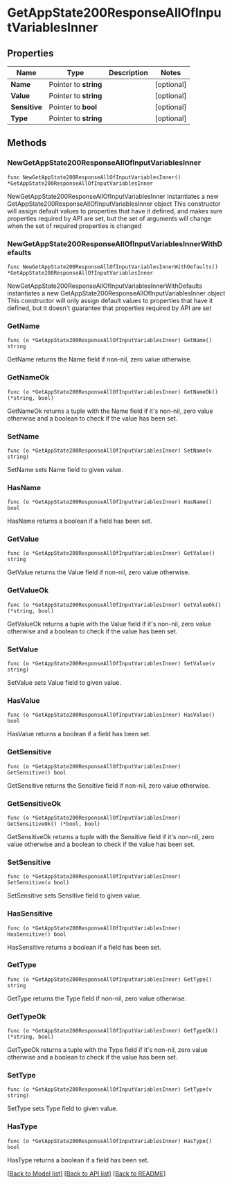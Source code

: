 # GetAppState200ResponseAllOfInputVariablesInner

## Properties

Name | Type | Description | Notes
------------ | ------------- | ------------- | -------------
**Name** | Pointer to **string** |  | [optional] 
**Value** | Pointer to **string** |  | [optional] 
**Sensitive** | Pointer to **bool** |  | [optional] 
**Type** | Pointer to **string** |  | [optional] 

## Methods

### NewGetAppState200ResponseAllOfInputVariablesInner

`func NewGetAppState200ResponseAllOfInputVariablesInner() *GetAppState200ResponseAllOfInputVariablesInner`

NewGetAppState200ResponseAllOfInputVariablesInner instantiates a new GetAppState200ResponseAllOfInputVariablesInner object
This constructor will assign default values to properties that have it defined,
and makes sure properties required by API are set, but the set of arguments
will change when the set of required properties is changed

### NewGetAppState200ResponseAllOfInputVariablesInnerWithDefaults

`func NewGetAppState200ResponseAllOfInputVariablesInnerWithDefaults() *GetAppState200ResponseAllOfInputVariablesInner`

NewGetAppState200ResponseAllOfInputVariablesInnerWithDefaults instantiates a new GetAppState200ResponseAllOfInputVariablesInner object
This constructor will only assign default values to properties that have it defined,
but it doesn't guarantee that properties required by API are set

### GetName

`func (o *GetAppState200ResponseAllOfInputVariablesInner) GetName() string`

GetName returns the Name field if non-nil, zero value otherwise.

### GetNameOk

`func (o *GetAppState200ResponseAllOfInputVariablesInner) GetNameOk() (*string, bool)`

GetNameOk returns a tuple with the Name field if it's non-nil, zero value otherwise
and a boolean to check if the value has been set.

### SetName

`func (o *GetAppState200ResponseAllOfInputVariablesInner) SetName(v string)`

SetName sets Name field to given value.

### HasName

`func (o *GetAppState200ResponseAllOfInputVariablesInner) HasName() bool`

HasName returns a boolean if a field has been set.

### GetValue

`func (o *GetAppState200ResponseAllOfInputVariablesInner) GetValue() string`

GetValue returns the Value field if non-nil, zero value otherwise.

### GetValueOk

`func (o *GetAppState200ResponseAllOfInputVariablesInner) GetValueOk() (*string, bool)`

GetValueOk returns a tuple with the Value field if it's non-nil, zero value otherwise
and a boolean to check if the value has been set.

### SetValue

`func (o *GetAppState200ResponseAllOfInputVariablesInner) SetValue(v string)`

SetValue sets Value field to given value.

### HasValue

`func (o *GetAppState200ResponseAllOfInputVariablesInner) HasValue() bool`

HasValue returns a boolean if a field has been set.

### GetSensitive

`func (o *GetAppState200ResponseAllOfInputVariablesInner) GetSensitive() bool`

GetSensitive returns the Sensitive field if non-nil, zero value otherwise.

### GetSensitiveOk

`func (o *GetAppState200ResponseAllOfInputVariablesInner) GetSensitiveOk() (*bool, bool)`

GetSensitiveOk returns a tuple with the Sensitive field if it's non-nil, zero value otherwise
and a boolean to check if the value has been set.

### SetSensitive

`func (o *GetAppState200ResponseAllOfInputVariablesInner) SetSensitive(v bool)`

SetSensitive sets Sensitive field to given value.

### HasSensitive

`func (o *GetAppState200ResponseAllOfInputVariablesInner) HasSensitive() bool`

HasSensitive returns a boolean if a field has been set.

### GetType

`func (o *GetAppState200ResponseAllOfInputVariablesInner) GetType() string`

GetType returns the Type field if non-nil, zero value otherwise.

### GetTypeOk

`func (o *GetAppState200ResponseAllOfInputVariablesInner) GetTypeOk() (*string, bool)`

GetTypeOk returns a tuple with the Type field if it's non-nil, zero value otherwise
and a boolean to check if the value has been set.

### SetType

`func (o *GetAppState200ResponseAllOfInputVariablesInner) SetType(v string)`

SetType sets Type field to given value.

### HasType

`func (o *GetAppState200ResponseAllOfInputVariablesInner) HasType() bool`

HasType returns a boolean if a field has been set.


[[Back to Model list]](../README.md#documentation-for-models) [[Back to API list]](../README.md#documentation-for-api-endpoints) [[Back to README]](../README.md)



